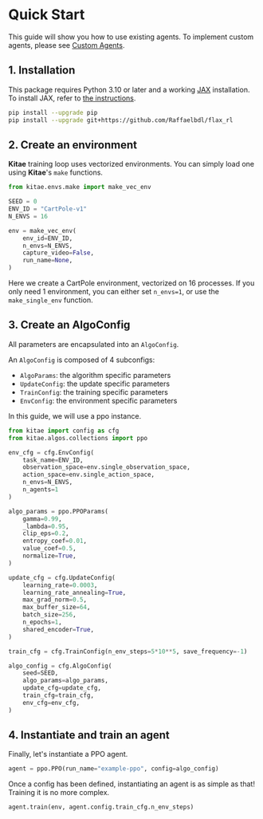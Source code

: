 # Quick Start

This guide will show you how to use existing agents. To implement custom agents, please see [Custom Agents](custom_agents.md).

## 1. Installation

This package requires Python 3.10 or later and a working [JAX](https://github.com/google/jax) installation.
To install JAX, refer to [the instructions](https://github.com/google/jax#installation).

```bash
pip install --upgrade pip
pip install --upgrade git+https://github.com/Raffaelbdl/flax_rl
```

## 2. Create an environment

**Kitae** training loop uses vectorized environments. You can simply load one using **Kitae**'s `make` functions.

```python
from kitae.envs.make import make_vec_env

SEED = 0
ENV_ID = "CartPole-v1"
N_ENVS = 16

env = make_vec_env(
    env_id=ENV_ID, 
    n_envs=N_ENVS, 
    capture_video=False, 
    run_name=None,
)
```

Here we create a CartPole environment, vectorized on 16 processes.
If you only need 1 environment, you can either set `n_envs=1`, or use the `make_single_env` function.

## 3. Create an AlgoConfig

All parameters are encapsulated into an `AlgoConfig`. 

An `AlgoConfig` is composed of 4 subconfigs:
- `AlgoParams`: the algorithm specific parameters
- `UpdateConfig`: the update specific parameters
- `TrainConfig`: the training specific parameters
- `EnvConfig`: the environment specific parameters
  
In this guide, we will use a ppo instance.

```python
from kitae import config as cfg
from kitae.algos.collections import ppo

env_cfg = cfg.EnvConfig(
    task_name=ENV_ID,
    observation_space=env.single_observation_space,
    action_space=env.single_action_space,
    n_envs=N_ENVS,
    n_agents=1
)

algo_params = ppo.PPOParams(
    gamma=0.99,
    _lambda=0.95,
    clip_eps=0.2,
    entropy_coef=0.01,
    value_coef=0.5,
    normalize=True,
)

update_cfg = cfg.UpdateConfig(
    learning_rate=0.0003,
    learning_rate_annealing=True,
    max_grad_norm=0.5,
    max_buffer_size=64,
    batch_size=256,
    n_epochs=1,
    shared_encoder=True,
)

train_cfg = cfg.TrainConfig(n_env_steps=5*10**5, save_frequency=-1)

algo_config = cfg.AlgoConfig(
    seed=SEED,
    algo_params=algo_params,
    update_cfg=update_cfg,
    train_cfg=train_cfg,
    env_cfg=env_cfg,
)
```

## 4. Instantiate and train an agent

Finally, let's instantiate a PPO agent.

```python
agent = ppo.PPO(run_name="example-ppo", config=algo_config)
```

Once a config has been defined, instantiating an agent is as simple as that! Training it is no more complex.

```python
agent.train(env, agent.config.train_cfg.n_env_steps)
```

